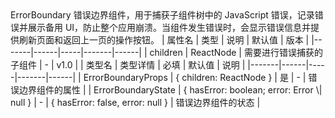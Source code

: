 <component-parts file-path="packages/ui/src/components/ErrorBoundary">
    <component-name>
        ErrorBoundary
    </component-name>
    <component-description>
        错误边界组件，用于捕获子组件树中的 JavaScript 错误，记录错误并展示备用 UI，防止整个应用崩溃。当组件发生错误时，会显示错误信息并提供刷新页面和返回上一页的操作按钮。
    </component-description>
    <component-api>
        | 属性名 | 类型 | 说明 | 默认值 | 版本 |
        |-------|------|-----|-------|------|
        | children | ReactNode | 需要进行错误捕获的子组件 | - | v1.0 |
    </component-api>
    <component-type-description>
        | 类型名 | 类型详情 | 必填 | 默认值 | 说明 |
        |-------|------|-----|-------|------|
        | ErrorBoundaryProps | { children: ReactNode } | 是 | - | 错误边界组件的属性 |
        | ErrorBoundaryState | { hasError: boolean; error: Error \| null } | - | { hasError: false, error: null } | 错误边界组件的状态 |
    </component-type-description>
 </component-parts> 
